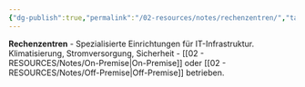 ```yaml
---
{"dg-publish":true,"permalink":"/02-resources/notes/rechenzentren/","tags":["infrastruktur/zentral","informatik/server/standort","informatik/hardware"],"noteIcon":"","updated":"2025-10-29T12:59:09.744+01:00"}
---
```



**Rechenzentren** - Spezialisierte Einrichtungen für IT-Infrastruktur.
Klimatisierung, Stromversorgung, Sicherheit - [[02 - RESOURCES/Notes/On-Premise\|On-Premise]] oder [[02 - RESOURCES/Notes/Off-Premise\|Off-Premise]] betrieben.